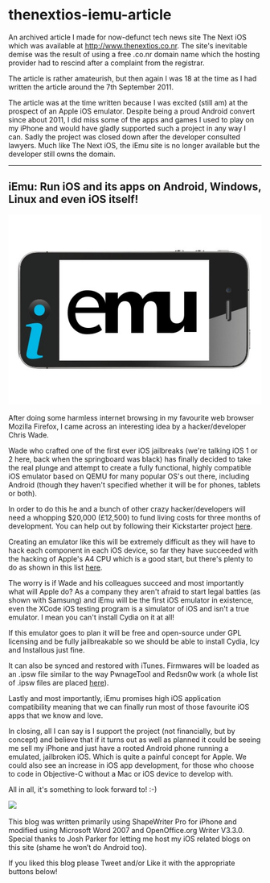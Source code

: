 # thenextios-iemu-article
An archived article I made for now-defunct tech news site The Next iOS which was available at http://www.thenextios.co.nr. The site's inevitable demise was the result of using a free .co.nr domain name which the hosting provider had to rescind after a complaint from the registrar.

The article is rather amateurish, but then again I was 18 at the time as I had written the article around the 7th September 2011.

The article was at the time written because I was excited (still am) at the prospect of an Apple iOS emulator. Despite being a proud Android convert since about 2011, I did miss some of the apps and games I used to play on my iPhone and would have gladly supported such a project in any way I can. Sadly the project was closed down after the developer consulted lawyers. Much like The Next iOS, the iEmu site is no longer available but the developer still owns the domain.

<hr/>

## iEmu: Run iOS and its apps on Android, Windows, Linux and even iOS itself!

<img src="https://github.com/inferno986return/thenextios-iemu-article/blob/master/iemu.jpg"/>

After doing some harmless internet browsing in my favourite web browser Mozilla Firefox, I came across an interesting idea by a hacker/developer Chris Wade.
 
Wade who crafted one of the first ever iOS jailbreaks (we're talking iOS 1 or 2 here, back when the springboard was black) has finally decided to take the real plunge and attempt to create a fully functional, highly compatible iOS emulator based on QEMU for many popular OS's out there, including Android (though they haven't specified whether it will be for phones, tablets or both).
 
In order to do this he and a bunch of other crazy hacker/developers will need a whopping $20,000 (£12,500) to fund living costs for three months of development. You can help out by following their Kickstarter project [here](http://www.kickstarter.com/projects/cmwdotme/iemu-an-open-source-ios-device-emulator).
 
Creating an emulator like this will be extremely difficult as they
will have to hack each component in each iOS device, so far they have succeeded with the hacking of Apple's A4 CPU which is a good start, but there's plenty to do as shown in this list [here](http://www.iemu.org/index.php/IEmu_Development_Status). 

The worry is if Wade and his colleagues succeed and most importantly what will Apple do? As a company they aren't afraid to start legal battles (as shown with Samsung) and iEmu will be the first iOS emulator in existence, even the XCode iOS testing program is a simulator of iOS and isn't a true emulator. I mean you can't install Cydia on it at all!
 
If this emulator goes to plan it will be free and open-source under GPL licensing and be fully
jailbreakable so we should be able to install Cydia, Icy and Installous just fine.
 
It can also be synced and restored with iTunes. Firmwares will be loaded as an .ipsw file similar to the way PwnageTool and Redsn0w work (a whole list of .ipsw files are placed [here](http://www.felixbruns.de/iPod/firmware/)).
 
Lastly and most importantly, iEmu promises high iOS application compatibility meaning that we can finally run most of those favourite iOS apps that we know and love.
 
In closing, all I can say is I support the project (not financially, but by concept) and believe that if it turns out as well as 
planned it could be seeing me sell my iPhone and just have a rooted Android phone running a emulated, jailbroken iOS. Which is quite a painful concept for Apple. We could also see an increase in iOS app development, for those who choose to code in Objective-C without a Mac or iOS device to develop with.
 
All in all, it's something to look forward to! :-)

<img src="https://github.com/inferno986return/thenextios-iemu-article/blob/master/wip.jpeg"/>
 

This blog was written primarily using ShapeWriter Pro for iPhone and modified using Microsoft Word 2007 and OpenOffice.org Writer V3.3.0. Special thanks to Josh Parker for letting me host my iOS related blogs on this site (shame he won’t do Android too).

If you liked this blog please Tweet and/or Like it with the appropriate buttons below!
